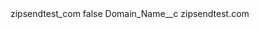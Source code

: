 <?xml version="1.0" encoding="UTF-8"?>
<CustomMetadata xmlns="http://soap.sforce.com/2006/04/metadata" xmlns:xsi="http://www.w3.org/2001/XMLSchema-instance" xmlns:xsd="http://www.w3.org/2001/XMLSchema">
    <label>zipsendtest_com</label>
    <protected>false</protected>
    <values>
        <field>Domain_Name__c</field>
        <value xsi:type="xsd:string">zipsendtest.com</value>
    </values>
</CustomMetadata>
